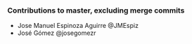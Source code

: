 ### Contributions to master, excluding merge commits

- Jose Manuel Espinoza Aguirre @JMEspiz
- José Gómez @josegomezr
